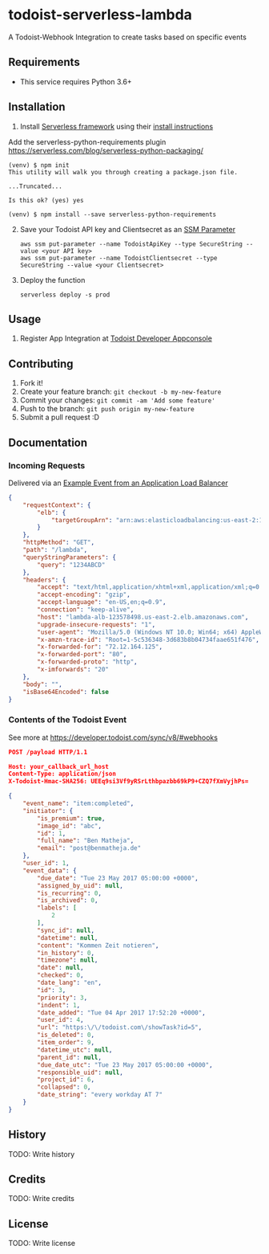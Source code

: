 # todoist-serverless-lambda

A Todoist-Webhook Integration to create tasks based on specific events

## Requirements
* This service requires Python 3.6+

## Installation
1. Install [Serverless framework](https://serverless.com/) using their [install instructions](https://serverless.com/learn/quick-start/#installing-serverless)

Add the serverless-python-requirements plugin
https://serverless.com/blog/serverless-python-packaging/
```
(venv) $ npm init
This utility will walk you through creating a package.json file.

...Truncated...

Is this ok? (yes) yes

(venv) $ npm install --save serverless-python-requirements
```

2. Save your Todoist API key and Clientsecret as an [SSM Parameter](https://docs.aws.amazon.com/systems-manager/latest/userguide/systems-manager-paramstore.html)
    ```
    aws ssm put-parameter --name TodoistApiKey --type SecureString --value <your API key>
    aws ssm put-parameter --name TodoistClientsecret --type SecureString --value <your Clientsecret>
    ```

3. Deploy the function
    ```
    serverless deploy -s prod
    ```
## Usage
1. Register App Integration at [Todoist Developer Appconsole](https://developer.todoist.com/appconsole.html)

## Contributing

1. Fork it!
2. Create your feature branch: `git checkout -b my-new-feature`
3. Commit your changes: `git commit -am 'Add some feature'`
4. Push to the branch: `git push origin my-new-feature`
5. Submit a pull request :D

## Documentation
### Incoming Requests
Delivered via an [Example Event from an Application Load Balancer](https://docs.aws.amazon.com/lambda/latest/dg/lambda-services.html)
```json 
{
    "requestContext": {
        "elb": {
            "targetGroupArn": "arn:aws:elasticloadbalancing:us-east-2:123456789012:targetgroup/lambda-279XGJDqGZ5rsrHC2Fjr/49e9d65c45c6791a"
        }
    },
    "httpMethod": "GET",
    "path": "/lambda",
    "queryStringParameters": {
        "query": "1234ABCD"
    },
    "headers": {
        "accept": "text/html,application/xhtml+xml,application/xml;q=0.9,image/webp,image/apng,*/*;q=0.8",
        "accept-encoding": "gzip",
        "accept-language": "en-US,en;q=0.9",
        "connection": "keep-alive",
        "host": "lambda-alb-123578498.us-east-2.elb.amazonaws.com",
        "upgrade-insecure-requests": "1",
        "user-agent": "Mozilla/5.0 (Windows NT 10.0; Win64; x64) AppleWebKit/537.36 (KHTML, like Gecko) Chrome/71.0.3578.98 Safari/537.36",
        "x-amzn-trace-id": "Root=1-5c536348-3d683b8b04734faae651f476",
        "x-forwarded-for": "72.12.164.125",
        "x-forwarded-port": "80",
        "x-forwarded-proto": "http",
        "x-imforwards": "20"
    },
    "body": "",
    "isBase64Encoded": false
}
```
### Contents of the Todoist Event
See more at https://developer.todoist.com/sync/v8/#webhooks
```json
POST /payload HTTP/1.1

Host: your_callback_url_host
Content-Type: application/json
X-Todoist-Hmac-SHA256: UEEq9si3Vf9yRSrLthbpazbb69kP9+CZQ7fXmVyjhPs=

{
    "event_name": "item:completed",
    "initiator": {
        "is_premium": true,
        "image_id": "abc",
        "id": 1,
        "full_name": "Ben Matheja",
        "email": "post@benmatheja.de"
    },
    "user_id": 1,
    "event_data": {
        "due_date": "Tue 23 May 2017 05:00:00 +0000",
        "assigned_by_uid": null,
        "is_recurring": 0,
        "is_archived": 0,
        "labels": [
            2
        ],
        "sync_id": null,
        "datetime": null,
        "content": "Kommen Zeit notieren",
        "in_history": 0,
        "timezone": null,
        "date": null,
        "checked": 0,
        "date_lang": "en",
        "id": 3,
        "priority": 3,
        "indent": 1,
        "date_added": "Tue 04 Apr 2017 17:52:20 +0000",
        "user_id": 4,
        "url": "https:\/\/todoist.com\/showTask?id=5",
        "is_deleted": 0,
        "item_order": 9,
        "datetime_utc": null,
        "parent_id": null,
        "due_date_utc": "Tue 23 May 2017 05:00:00 +0000",
        "responsible_uid": null,
        "project_id": 6,
        "collapsed": 0,
        "date_string": "every workday AT 7"
    }
}
```
## History

TODO: Write history

## Credits
TODO: Write credits

## License
TODO: Write license